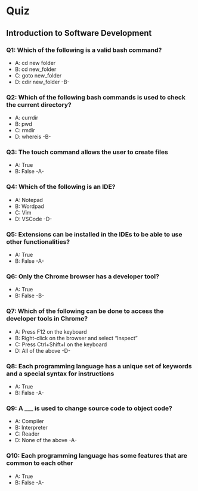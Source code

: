 # Quiz

## Introduction to Software Development

### Q1: Which of the following is a valid bash command?
- A: cd new folder
- B: cd new_folder
- C: goto new_folder
- D: cdir new_folder
-B-

### Q2: Which of the following bash commands is used to check the current directory?
- A: currdir
- B: pwd
- C: rmdir
- D: whereis
-B-

### Q3: The touch command allows the user to create files
- A: True
- B: False
-A-

### Q4: Which of the following is an IDE?
- A: Notepad
- B: Wordpad
- C: Vim
- D: VSCode
-D-

### Q5: Extensions can be installed in the IDEs to be able to use other functionalities?
- A: True
- B: False
-A-

### Q6: Only the Chrome browser has a developer tool?
- A: True
- B: False
-B-

### Q7: Which of the following can be done to access the developer tools in Chrome?
- A: Press F12 on the keyboard
- B: Right-click on the browser and select “Inspect”
- C: Press Ctrl+Shift+I on the keyboard
- D: All of the above
-D-

### Q8: Each programming language has a unique set of keywords and a special syntax for instructions
- A: True
- B: False
-A-

### Q9: A ___ is used to change source code to object code?
- A: Compiler
- B: Interpreter
- C: Reader
- D: None of the above
-A-

### Q10: Each programming language has some features that are common to each other
- A: True
- B: False
-A-
